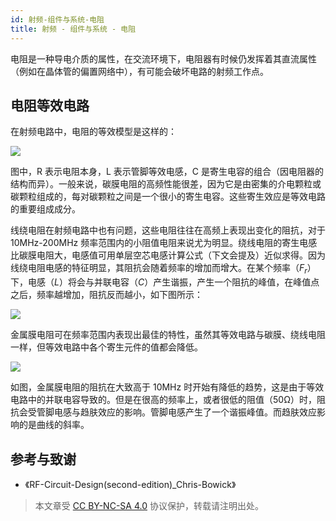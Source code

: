 ```yaml
---
id: 射频-组件与系统-电阻
title: 射频 - 组件与系统 - 电阻
---
```


电阻是一种导电介质的属性，在交流环境下，电阻器有时候仍发挥着其直流属性（例如在晶体管的偏置网络中），有可能会破坏电路的射频工作点。

## 电阻等效电路

在射频电路中，电阻的等效模型是这样的：

![](https://cos.wiki-power.com/img/20220408173626.png)

图中，R 表示电阻本身，L 表示管脚等效电感，C 是寄生电容的组合（因电阻器的结构而异）。一般来说，碳膜电阻的高频性能很差，因为它是由密集的介电颗粒或碳颗粒组成的，每对碳颗粒之间是一个很小的寄生电容。这些寄生效应是等效电路的重要组成成分。

线绕电阻在射频电路中也有问题，这些电阻往往在高频上表现出变化的阻抗，对于 10MHz-200MHz 频率范围内的小阻值电阻来说尤为明显。绕线电阻的寄生电感比碳膜电阻大，电感值可用单层空芯电感计算公式（下文会提及）近似求得。因为线绕电阻电感的特征明显，其阻抗会随着频率的增加而增大。在某个频率（$F_r$）下，电感（$L$）将会与并联电容（$C$）产生谐振，产生一个阻抗的峰值，在峰值点之后，频率越增加，阻抗反而越小，如下图所示：

![](https://cos.wiki-power.com/img/20220411135204.png)

金属膜电阻可在频率范围内表现出最佳的特性，虽然其等效电路与碳膜、绕线电阻一样，但等效电路中各个寄生元件的值都会降低。

![](https://cos.wiki-power.com/img/20220411135807.png)

如图，金属膜电阻的阻抗在大致高于 10MHz 时开始有降低的趋势，这是由于等效电路中的并联电容导致的。但是在很高的频率上，或者很低的阻值（50Ω）时，阻抗会受管脚电感与趋肤效应的影响。管脚电感产生了一个谐振峰值。而趋肤效应影响的是曲线的斜率。

## 参考与致谢

- 《RF-Circuit-Design(second-edition)\_Chris-Bowick》

> 本文章受 [CC BY-NC-SA 4.0](https://creativecommons.org/licenses/by/4.0/deed.zh) 协议保护，转载请注明出处。

